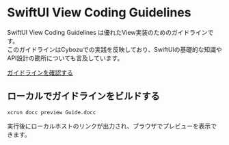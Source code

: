 # SwiftUI View Coding Guidelines
SwiftUI View Coding Guidelines は優れたView実装のためのガイドラインです。  
このガイドラインはCybozuでの実践を反映しており、SwiftUIの基礎的な知識やAPI設計の勘所についても言及しています。

[ガイドラインを確認する](https://cybozu.github.io/swiftui-view-coding-guidelines/documentation/swiftuiviewcodingguidelines/)

## ローカルでガイドラインをビルドする
`xcrun docc preview Guide.docc`

実行後にローカルホストのリンクが出力され、ブラウザでプレビューを表示できます。

